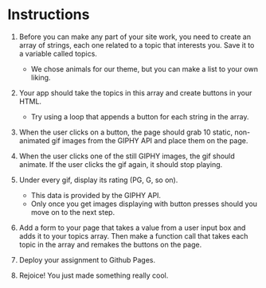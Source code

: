 # Instructions
1. Before you can make any part of your site work, you need to create an array of strings, each one related to a topic that interests you. Save it to a variable called topics.

    * We chose animals for our theme, but you can make a list to your own liking.



2. Your app should take the topics in this array and create buttons in your HTML.

    * Try using a loop that appends a button for each string in the array.



3. When the user clicks on a button, the page should grab 10 static, non-animated gif images from the GIPHY API and place them on the page.


4. When the user clicks one of the still GIPHY images, the gif should animate. If the user clicks the gif again, it should stop playing.


5. Under every gif, display its rating (PG, G, so on).

    * This data is provided by the GIPHY API.
    * Only once you get images displaying with button presses should you move on to the next step.



6. Add a form to your page that takes a value from a user input box and adds it to your topics array. Then make a function call that takes each topic in the array and remakes the buttons on the page.


7. Deploy your assignment to Github Pages.


8. Rejoice! You just made something really cool.